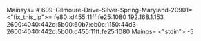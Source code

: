 Mainsys= # 609-Gilmoure-Drive-Silver-Spring-Maryland-20901= <"fix_this_ip">=  fe80::d455:11ff:fe25:1080
192.168.1.153
2600:4040:442d:5b00:60b7:eb0c:1150:44d3
2600:4040:442d:5b00:d455:11ff:fe25:1080
Mainos= <"stdin">  -5
